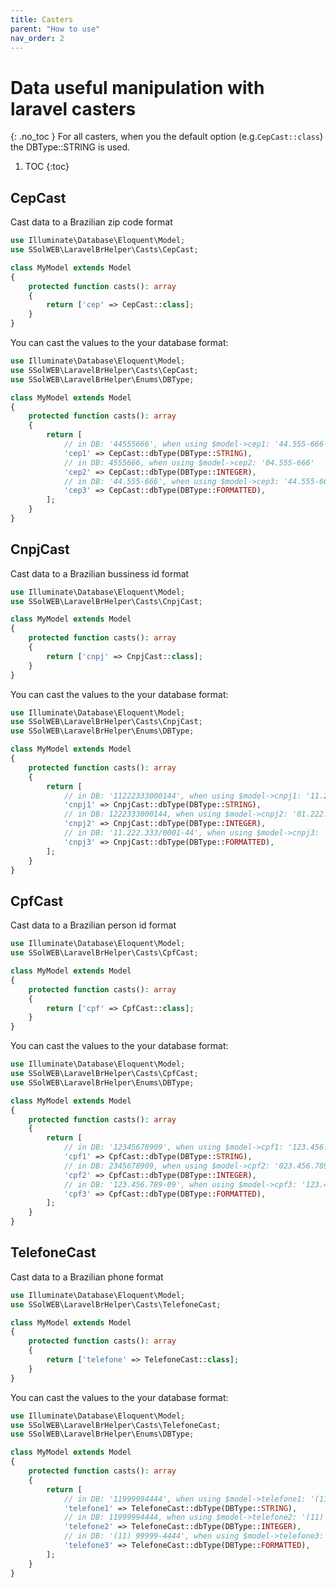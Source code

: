 ```yaml
---
title: Casters
parent: "How to use"
nav_order: 2
---
```


# Data useful manipulation with laravel casters
{: .no_toc }
For all casters, when you the default option (e.g.`CepCast::class`) the DBType::STRING is used.

1. TOC
{:toc}

## CepCast
Cast data to a Brazilian zip code format

```php
use Illuminate\Database\Eloquent\Model;
use SSolWEB\LaravelBrHelper\Casts\CepCast;

class MyModel extends Model
{
    protected function casts(): array
    {
        return ['cep' => CepCast::class];
    }
}
```

You can cast the values to the your database format:

```php
use Illuminate\Database\Eloquent\Model;
use SSolWEB\LaravelBrHelper\Casts\CepCast;
use SSolWEB\LaravelBrHelper\Enums\DBType;

class MyModel extends Model
{
    protected function casts(): array
    {
        return [
            // in DB: '44555666', when using $model->cep1: '44.555-666'
            'cep1' => CepCast::dbType(DBType::STRING),
            // in DB: 4555666, when using $model->cep2: '04.555-666'
            'cep2' => CepCast::dbType(DBType::INTEGER),
            // in DB: '44.555-666', when using $model->cep3: '44.555-666'
            'cep3' => CepCast::dbType(DBType::FORMATTED),
        ];
    }
}
```

## CnpjCast
Cast data to a Brazilian bussiness id format

```php
use Illuminate\Database\Eloquent\Model;
use SSolWEB\LaravelBrHelper\Casts\CnpjCast;

class MyModel extends Model
{
    protected function casts(): array
    {
        return ['cnpj' => CnpjCast::class];
    }
}
```

You can cast the values to the your database format:

```php
use Illuminate\Database\Eloquent\Model;
use SSolWEB\LaravelBrHelper\Casts\CnpjCast;
use SSolWEB\LaravelBrHelper\Enums\DBType;

class MyModel extends Model
{
    protected function casts(): array
    {
        return [
            // in DB: '11222333000144', when using $model->cnpj1: '11.222.333/0001-44'
            'cnpj1' => CnpjCast::dbType(DBType::STRING),
            // in DB: 1222333000144, when using $model->cnpj2: '01.222.333/0001-44'
            'cnpj2' => CnpjCast::dbType(DBType::INTEGER),
            // in DB: '11.222.333/0001-44', when using $model->cnpj3: '11.222.333/0001-44'
            'cnpj3' => CnpjCast::dbType(DBType::FORMATTED),
        ];
    }
}
```

## CpfCast
Cast data to a Brazilian person id format

```php
use Illuminate\Database\Eloquent\Model;
use SSolWEB\LaravelBrHelper\Casts\CpfCast;

class MyModel extends Model
{
    protected function casts(): array
    {
        return ['cpf' => CpfCast::class];
    }
}
```

You can cast the values to the your database format:

```php
use Illuminate\Database\Eloquent\Model;
use SSolWEB\LaravelBrHelper\Casts\CpfCast;
use SSolWEB\LaravelBrHelper\Enums\DBType;

class MyModel extends Model
{
    protected function casts(): array
    {
        return [
            // in DB: '12345678909', when using $model->cpf1: '123.456.789-09'
            'cpf1' => CpfCast::dbType(DBType::STRING),
            // in DB: 2345678909, when using $model->cpf2: '023.456.789-09'
            'cpf2' => CpfCast::dbType(DBType::INTEGER),
            // in DB: '123.456.789-09', when using $model->cpf3: '123.456.789-09'
            'cpf3' => CpfCast::dbType(DBType::FORMATTED),
        ];
    }
}
```

## TelefoneCast
Cast data to a Brazilian phone format

```php
use Illuminate\Database\Eloquent\Model;
use SSolWEB\LaravelBrHelper\Casts\TelefoneCast;

class MyModel extends Model
{
    protected function casts(): array
    {
        return ['telefone' => TelefoneCast::class];
    }
}
```

You can cast the values to the your database format:

```php
use Illuminate\Database\Eloquent\Model;
use SSolWEB\LaravelBrHelper\Casts\TelefoneCast;
use SSolWEB\LaravelBrHelper\Enums\DBType;

class MyModel extends Model
{
    protected function casts(): array
    {
        return [
            // in DB: '11999994444', when using $model->telefone1: '(11) 99999-4444'
            'telefone1' => TelefoneCast::dbType(DBType::STRING),
            // in DB: 11999994444, when using $model->telefone2: '(11) 99999-4444'
            'telefone2' => TelefoneCast::dbType(DBType::INTEGER),
            // in DB: '(11) 99999-4444', when using $model->telefone3: '(11) 99999-4444'
            'telefone3' => TelefoneCast::dbType(DBType::FORMATTED),
        ];
    }
}
```
